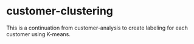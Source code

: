 # customer-clustering
This is a continuation from customer-analysis to create labeling for each customer using K-means.
